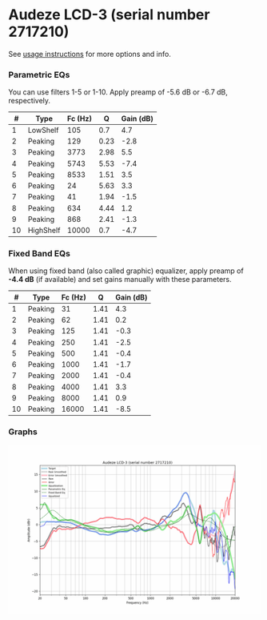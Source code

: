 # Audeze LCD-3 (serial number 2717210)
See [usage instructions](https://github.com/jaakkopasanen/AutoEq#usage) for more options and info.

### Parametric EQs
You can use filters 1-5 or 1-10. Apply preamp of -5.6 dB or -6.7 dB, respectively.

|   # | Type      |   Fc (Hz) |    Q |   Gain (dB) |
|-----|-----------|-----------|------|-------------|
|   1 | LowShelf  |       105 | 0.7  |         4.7 |
|   2 | Peaking   |       129 | 0.23 |        -2.8 |
|   3 | Peaking   |      3773 | 2.98 |         5.5 |
|   4 | Peaking   |      5743 | 5.53 |        -7.4 |
|   5 | Peaking   |      8533 | 1.51 |         3.5 |
|   6 | Peaking   |        24 | 5.63 |         3.3 |
|   7 | Peaking   |        41 | 1.94 |        -1.5 |
|   8 | Peaking   |       634 | 4.44 |         1.2 |
|   9 | Peaking   |       868 | 2.41 |        -1.3 |
|  10 | HighShelf |     10000 | 0.7  |        -4.7 |

### Fixed Band EQs
When using fixed band (also called graphic) equalizer, apply preamp of **-4.4 dB** (if available) and set gains manually with these parameters.

|   # | Type    |   Fc (Hz) |    Q |   Gain (dB) |
|-----|---------|-----------|------|-------------|
|   1 | Peaking |        31 | 1.41 |         4.3 |
|   2 | Peaking |        62 | 1.41 |         0.2 |
|   3 | Peaking |       125 | 1.41 |        -0.3 |
|   4 | Peaking |       250 | 1.41 |        -2.5 |
|   5 | Peaking |       500 | 1.41 |        -0.4 |
|   6 | Peaking |      1000 | 1.41 |        -1.7 |
|   7 | Peaking |      2000 | 1.41 |        -0.4 |
|   8 | Peaking |      4000 | 1.41 |         3.3 |
|   9 | Peaking |      8000 | 1.41 |         0.9 |
|  10 | Peaking |     16000 | 1.41 |        -8.5 |

### Graphs
![](./Audeze%20LCD-3%20(serial%20number%202717210).png)
